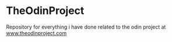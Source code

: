 # TheOdinProject
Repository for everything i have done related to the odin project at www.theodinproject.com
